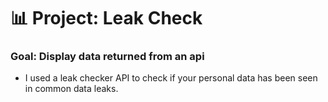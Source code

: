 # 📊 Project: Leak Check

### Goal: Display data returned from an api

- I used a leak checker API to check if your personal data has been seen in common data leaks.


